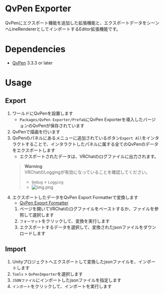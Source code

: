 ﻿# QvPen Exporter
QvPenにエクスポート機能を追加した拡張機能と、エクスポートデータをシーンへLineRendererとしてインポートするEditor拡張機能です。

# Dependencies
- [QvPen](https://github.com/ureishi/QvPen) 3.3.3 or later

# Usage
## Export
1. ワールドにQvPenを設置します
   - `Packages/QvPen Exporter/Prefab`にQvPen Exporterを導入したバージョンのQvPenが保存されています
2. QvPenで描画を行います
3. QvPenのパネルにあるメニューに追加されているボタン`Export All`をインタラクトすることで、インタラクトしたパネルに属する全てのQvPenのデータをエクスポートします
    - エクスポートされたデータは、VRChatのログファイルに出力されます。
   > **Warning**<br>
   VRChatのLoggingが有効になっていることを確認してください。
   > - `Debug` > `Logging`
   > - ![img.png](Documentation/img.png)
4. エクスポートしたデータをQvPen Export Formatterで変換します
   - [QvPen Export Formatter](https://dolphiiiin.github.io/qvpen-export-formatter/)
   1.  ページを開いてVRChatのログファイルをペーストするか、ファイルを参照して選択します
   2. `フォーマット`をクリックして、変換を実行します
   3. エクスポートするデータを選択して、変換されたjsonファイルをダウンロードします

## Import
1. Unityプロジェクトへエクスポートして変換したjsonファイルを、インポートします
2. `Tools` > `QvPenImporter`を選択します
3. `JSONファイル`にインポートしたjsonファイルを指定します
4. `インポート`をクリックして、インポートを実行します
